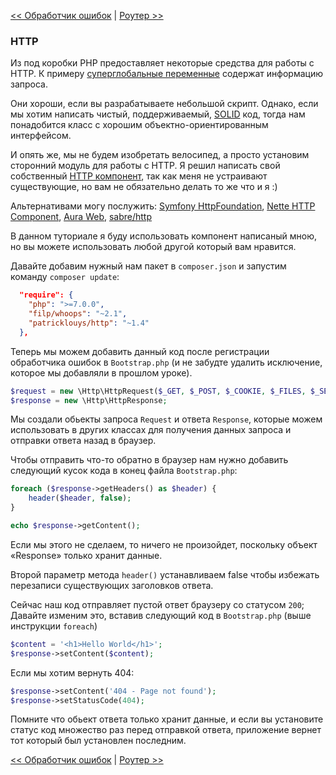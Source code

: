 [<< Обработчик ошибок](03-error-handler.md) | [Роутер >>](05-router.md)

### HTTP

Из под коробки PHP предоставляет некоторые средства для работы с HTTP. К примеру [суперглобальные переменные](http://php.net/manual/ru/language.variables.superglobals.php) содержат информацию запроса.

Они хороши, если вы разрабатываете небольшой скрипт. Однако, если мы хотим написать чистый, поддерживаемый, [SOLID](http://en.wikipedia.org/wiki/SOLID_%28object-oriented_design%29) код, тогда нам понадобится класс с хорошим объектно-ориентированным интерфейсом.

И опять же, мы не будем изобретать велосипед, а просто установим сторонний модуль для работы с HTTP. Я решил написать свой собственный [HTTP компонент](https://github.com/PatrickLouys/http), так как меня не устраивают существующие, но вам не обязательно делать то же что и я :)

Альтернативами могу послужить: [Symfony HttpFoundation](https://github.com/symfony/HttpFoundation), [Nette HTTP Component](https://github.com/nette/http), [Aura Web](https://github.com/auraphp/Aura.Web), [sabre/http](https://github.com/fruux/sabre-http)

В данном туториале я буду использовать компонент написаный мною, но вы можете использовать любой другой который вам нравится.

Давайте добавим нужный нам пакет в `composer.json` и запустим команду `composer update`:

```json
  "require": {
    "php": ">=7.0.0",
    "filp/whoops": "~2.1",
    "patricklouys/http": "~1.4"
  },
```

Теперь мы можем добавить данный код после регистрации обработчика ошибок в `Bootstrap.php` (и не забудте удалить исключение, которое мы добавляли в прошлом уроке).

```php
$request = new \Http\HttpRequest($_GET, $_POST, $_COOKIE, $_FILES, $_SERVER);
$response = new \Http\HttpResponse;
```
Мы создали обьекты запроса `Request` и ответа `Response`, которые можем использовать в других классах для получения данных запроса и отправки ответа назад в браузер.

Чтобы отправить что-то обратно в браузер нам нужно добавить следующий кусок кода в конец файла `Bootstrap.php`:

```php
foreach ($response->getHeaders() as $header) {
    header($header, false);
}

echo $response->getContent();
```

Если мы этого не сделаем, то ничего не произойдет, поскольку объект «Response» только хранит данные.

Второй параметр метода `header()` устанавливаем false чтобы избежать перезаписи существующих заголовков ответа.

Сейчас наш код отправляет пустой ответ браузеру со статусом `200`; Давайте изменим это, вставив следующий код в `Bootstrap.php` (выше инструкции `foreach`)

```php
$content = '<h1>Hello World</h1>';
$response->setContent($content);
```

Если мы хотим вернуть 404:

```php
$response->setContent('404 - Page not found');
$response->setStatusCode(404);
```
Помните что обьект ответа только хранит данные, и если вы установите статус код множество раз перед отправкой ответа, приложение вернет тот который был установлен последним.

[<< Обработчик ошибок](03-error-handler.md) | [Роутер >>](05-router.md)
